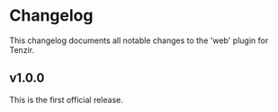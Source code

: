 # Changelog

This changelog documents all notable changes to the 'web' plugin for Tenzir.

## v1.0.0

This is the first official release.
